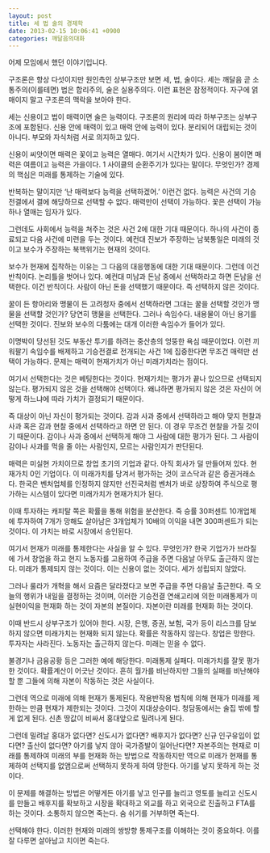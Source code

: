 ```yaml
---
layout: post
title: 세 법 술의 경제학
date: 2013-02-15 10:06:41 +0900
categories: 깨달음의대화
---
```

 어제 모임에서 했던 이야기입니다. 

   
구조론은 항상 다섯이지만 원인측인 상부구조만 보면 세, 법, 술이다. 세는 깨달음 곧 소통주의(이를테면) 법은 합리주의, 술은 실용주의다. 이런 표현은 잠정적이다. 자구에 얽매이지 말고 구조론의 맥락을 보아야 한다. 

   
세는 신용이고 법이 매력이면 술은 능력이다. 구조론의 원리에 따라 하부구조는 상부구조에 포함된다. 신용 안에 매력이 있고 매력 안에 능력이 있다. 분리되어 대립되는 것이 아니다. 부모와 자식처럼 서로 의지하고 있다. 

   
신용이 씨앗이면 매력은 꽃이고 능력은 열매다. 여기서 시간차가 있다. 신용이 봄이면 매력은 여름이고 능력은 가을이다. 1 사이클의 순환주기가 있다는 말이다. 무엇인가? 경제의 핵심은 미래를 통제하는 기술에 있다. 

   
반복하는 말이지만 ‘난 매력보다 능력을 선택하겠어.’ 이런건 없다. 능력은 사건의 기승전결에서 결에 해당하므로 선택할 수 없다. 매력만이 선택이 가능하다. 꽃은 선택이 가능하나 열매는 임자가 있다. 

   
그런데도 사회에서 능력을 쳐주는 것은 사건 2에 대한 기대 때문이다. 하나의 사건이 종료되고 다음 사건에 미련을 두는 것이다. 예컨대 진보가 주장하는 남북통일은 미래의 것이고 보수가 주장하는 북핵위기는 현재의 것이다. 

   
보수가 현재에 집착하는 이유는 그 다음의 대응행동에 대한 기대 때문이다. 그런데 이건 반칙이다. 논리틀을 벗어나 있다. 예컨대 미남과 돈남 중에서 선택하라고 하면 돈남을 선택한다. 이건 반칙이다. 사람이 아닌 돈을 선택했기 때문이다. 즉 선택하지 않은 것이다. 

   
꿀이 든 항아리와 맹물이 든 고려청자 중에서 선택하라면 그대는 꿀을 선택할 것인가 맹물을 선택할 것인가? 당연히 맹물을 선택한다. 그러나 속임수다. 내용물이 아닌 용기를 선택한 것이다. 진보와 보수의 다툼에는 대개 이러한 속임수가 들어가 있다. 

   
이명박이 당선된 것도 부동산 투기를 하려는 중산층의 엉뚱한 욕심 때문이었다. 이런 끼워팔기 속임수를 배제하고 기승전결로 전개되는 사건 1에 집중한다면 무조건 매력만 선택이 가능하다. 문제는 매력이 현재가치가 아닌 미래가치라는 점이다. 

   
여기서 선택한다는 것은 베팅한다는 것이다. 현재가치는 평가가 끝나 있으므로 선택되지 않는다. 평가되지 않은 것을 선택해야 선택이다. 왜냐하면 평가되지 않은 것은 자신이 어떻게 하느냐에 따라 가치가 결정되기 때문이다. 

   
즉 대상이 아닌 자신이 평가되는 것이다. 감과 사과 중에서 선택하라고 해야 맞지 현찰과 사과 혹은 감과 현찰 중에서 선택하라고 하면 안 된다. 이 경우 무조건 현찰을 가질 것이기 때문이다. 감이나 사과 중에서 선택하게 해야 그 사람에 대한 평가가 된다. 그 사람이 감이나 사과를 먹을 줄 아는 사람인지, 모르는 사람인지가 판단된다. 

   
매력은 미실현 가치이므로 창업 초기의 기업과 같다. 아직 회사가 덜 만들어져 있다. 현재가치 0인 기업이다. 이 미래가치를 당겨서 평가하는 것이 코스닥과 같은 증권거래소다. 한국은 벤처업체를 인정하지 않지만 선진국처럼 벤처가 바로 상장하여 주식으로 평가하는 시스템이 있다면 미래가치가 현재가치가 된다. 

   
이때 투자하는 캐피탈 쪽은 확률을 통해 위험을 분산한다. 즉 승률 30퍼센트 10개업체에 투자하여 7개가 망해도 살아남은 3개업체가 10배의 이익을 내면 300퍼센트가 되는 것이다. 이 가치는 바로 시장에서 승인된다. 

   
여기서 현재가 미래를 통제한다는 사실을 알 수 있다. 무엇인가? 한국 기업가가 브라질에 가서 창업을 하고 현지 노동자를 고용하여 주급을 주면 다음날 아무도 출근하지 않는다. 미래가 통제되지 않는 것이다. 이는 신용이 없는 것이다. 세가 성립되지 않았다. 

   
그러나 룰라가 개혁을 해서 요즘은 달라졌다고 보면 주급을 주면 다음날 출근한다. 즉 오늘의 행위가 내일을 결정하는 것이며, 이러한 기승전결 연쇄고리에 의한 미래통제가 미실현이익을 현재화 하는 것이 자본의 본질이다. 자본이란 미래를 현재화 하는 것이다. 

   
이때 반드시 상부구조가 있어야 한다. 시장, 은행, 증권, 보험, 국가 등이 리스크를 담보하지 않으면 미래가치는 현재화 되지 않는다. 확률은 작동하지 않는다. 창업은 망한다. 투자자는 사라진다. 노동자는 출근하지 않는다. 미래는 믿을 수 없다. 

   
불경기나 금융공황 등은 그러한 예에 해당한다. 미래통제 실패다. 미래가치를 잘못 평가한 것이다. 확률계산이 어긋난 것이다. 흔히 월가를 비난하지만 그들의 실패를 비난해야 할 뿐 그들에 의해 자본이 작동하는 것은 사실이다. 

   
그런데 역으로 미래에 의해 현재가 통제된다. 작용반작용 법칙에 의해 현재가 미래를 제한하는 만큼 현재가 제한되는 것이다. 그것이 지대상승이다. 청담동에서는 술집 밖에 할게 없게 된다. 신촌 땅값이 비싸서 홍대앞으로 밀려나게 된다. 

   
그런데 밀려날 홍대가 없다면? 신도시가 없다면? 배후지가 없다면? 신규 인구유입이 없다면? 출산이 없다면? 아기를 낳지 않아 국가증발이 일어난다면? 자본주의는 현재로 미래를 통제하여 미래의 부를 현재화 하는 방법으로 작동하지만 역으로 미래가 현재를 통제하여 선택지를 없앰으로써 선택하지 못하게 하여 망한다. 아기를 낳지 못하게 하는 것이다. 

   
이 문제를 해결하는 방법은 어떻게든 아기를 낳고 인구를 늘리고 영토를 늘리고 신도시를 만들고 배후지를 확보하고 시장을 확대하고 외교를 하고 외국으로 진출하고 FTA를 하는 것이다. 소통하지 않으면 죽는다. 숨 쉬기를 거부하면 죽는다.



선택해야 한다. 이러한 현재와 미래의 쌍방향 통제구조를 이해하는 것이 중요하다. 이를 잘 다루면 살아남고 치이면 죽는다.